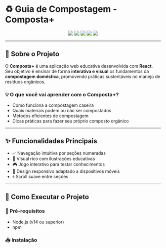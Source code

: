 # ♻️ Guia de Compostagem - **Composta+**

<p align="center">
  <img src="https://img.shields.io/badge/React-20232A?style=for-the-badge&logo=react&logoColor=61DAFB">
  <img src="https://img.shields.io/badge/JavaScript-F7DF1E?style=for-the-badge&logo=javascript&logoColor=black">
  <img src="https://img.shields.io/badge/CSS3-1572B6?style=for-the-badge&logo=css3&logoColor=white">
  <img src="https://img.shields.io/badge/HTML5-E34F26?style=for-the-badge&logo=html5&logoColor=white">
  <img src="https://img.shields.io/badge/React_Router-CA4245?style=for-the-badge&logo=react-router&logoColor=white">
</p>

---

## 🌱 Sobre o Projeto

O **Composta+** é uma aplicação web educativa desenvolvida com **React**. Seu objetivo é ensinar de forma **interativa e visual** os fundamentos da **compostagem doméstica**, promovendo práticas sustentáveis no manejo de resíduos orgânicos.

### 💡 O que você vai aprender com o Composta+?

- Como funciona a compostagem caseira
- Quais materiais podem ou não ser compostados
- Métodos eficientes de compostagem
- Dicas práticas para fazer seu próprio composto orgânico

---

## ✨ Funcionalidades Principais

- ✅ Navegação intuitiva por seções numeradas  
- 🎨 Visual rico com ilustrações educativas  
- 🎮 Jogo interativo para testar conhecimentos  
- 📱 Design responsivo adaptado a dispositivos móveis  
- 🌀 Scroll suave entre seções  

---

## 🚀 Como Executar o Projeto

### 🔧 Pré-requisitos

- Node.js (v14 ou superior)  
- npm 

### 📥 Instalação



